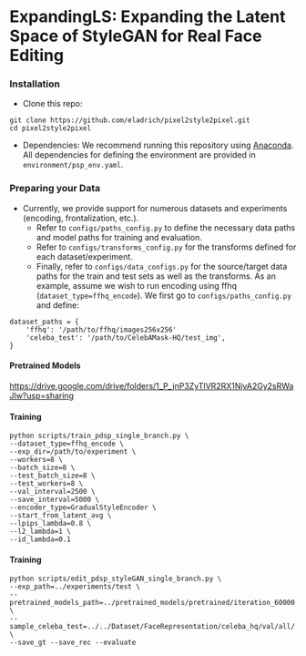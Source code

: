 # ExpandingLS: Expanding the Latent Space of StyleGAN for Real Face Editing

### Installation
- Clone this repo:
``` 
git clone https://github.com/eladrich/pixel2style2pixel.git
cd pixel2style2pixel
```
- Dependencies:
We recommend running this repository using [Anaconda](https://docs.anaconda.com/anaconda/install/).
All dependencies for defining the environment are provided in `environment/psp_env.yaml`.


### Preparing your Data
- Currently, we provide support for numerous datasets and experiments (encoding, frontalization, etc.).
    - Refer to `configs/paths_config.py` to define the necessary data paths and model paths for training and evaluation.
    - Refer to `configs/transforms_config.py` for the transforms defined for each dataset/experiment.
    - Finally, refer to `configs/data_configs.py` for the source/target data paths for the train and test sets
      as well as the transforms.
As an example, assume we wish to run encoding using ffhq (`dataset_type=ffhq_encode`).
We first go to `configs/paths_config.py` and define:
``` 
dataset_paths = {
    'ffhq': '/path/to/ffhq/images256x256'
    'celeba_test': '/path/to/CelebAMask-HQ/test_img',
}
```


#### **Pretrained Models**
https://drive.google.com/drive/folders/1_P_jnP3ZyTlVR2RX1NjvA2Gy2sRWaJlw?usp=sharing


#### **Training**
```
python scripts/train_pdsp_single_branch.py \
--dataset_type=ffhq_encode \
--exp_dir=/path/to/experiment \
--workers=8 \
--batch_size=8 \
--test_batch_size=8 \
--test_workers=8 \
--val_interval=2500 \
--save_interval=5000 \
--encoder_type=GradualStyleEncoder \
--start_from_latent_avg \
--lpips_lambda=0.8 \
--l2_lambda=1 \
--id_lambda=0.1
```

#### **Training**
```
python scripts/edit_pdsp_styleGAN_single_branch.py \
--exp_path=../experiments/test \
--pretrained_models_path=../pretrained_models/pretrained/iteration_60000.pt \
--sample_celeba_test=../../Dataset/FaceRepresentation/celeba_hq/val/all/ \
--save_gt --save_rec --evaluate
```

